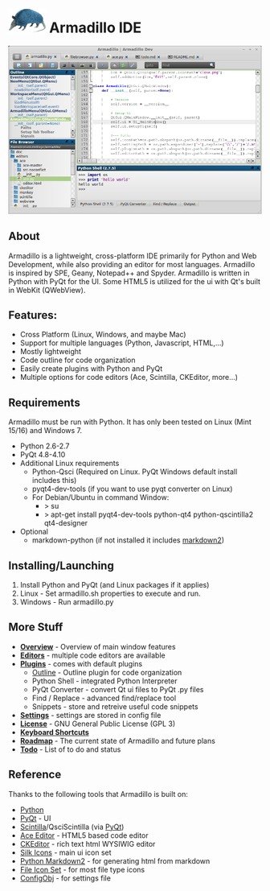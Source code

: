 # <img src="img/armadillo.png" height="48px;"> Armadillo IDE
![Alt text](extra/screenshot.png "Screenshot")

## About
Armadillo is a lightweight, cross-platform IDE primarily for Python and Web Development, while also providing an editor for most languages. Armadillo is inspired by SPE, Geany, Notepad++ and Spyder. Armadillo is written in Python with PyQt for the UI. Some HTML5 is utilized for the ui with Qt's built in WebKit (QWebView).

## Features:
- Cross Platform (Linux, Windows, and maybe Mac)
- Support for multiple languages (Python, Javascript, HTML,...)
- Mostly lightweight
- Code outline for code organization
- Easily create plugins with Python and PyQt
- Multiple options for code editors (Ace, Scintilla, CKEditor, more...)

## Requirements
Armadillo must be run with Python. It has only been tested on Linux (Mint 15/16) and Windows 7.

- Python 2.6-2.7
- PyQt 4.8-4.10
- Additional Linux requirements
    - Python-Qsci (Required on Linux.  PyQt Windows default install includes this)
    - pyqt4-dev-tools (if you want to use pyqt converter on Linux)
    - For Debian/Ubuntu in command Window:
        - \> su
        - \> apt-get install pyqt4-dev-tools python-qt4 python-qscintilla2 qt4-designer
- Optional
    - markdown-python (if not installed it includes [markdown2](https://github.com/trentm/python-markdown2))

## Installing/Launching
1. Install Python and PyQt (and Linux packages if it applies)
2. Linux - Set armadillo.sh properties to execute and run.
4. Windows - Run armadillo.py

## More Stuff
- **[Overview](doc/overview.md)** - Overview of main window features
- **[Editors](doc/editors.md)** - multiple code editors are available
- **[Plugins](doc/plugins.md)** - comes with default plugins
    - [Outline](doc/plugins_outline.md) - Outline plugin for code organization
    - Python Shell - integrated Python Interpreter
    - PyQt Converter - convert Qt ui files to PyQt .py files
    - Find / Replace - advanced find/replace tool
    - Snippets - store and retreive useful code snippets
- **[Settings](doc/settings.md)** - settings are stored in config file
- **[License](LICENSE)** - GNU General Public License (GPL 3)
- **[Keyboard Shortcuts](doc/keyboard_shortcuts.html)**
- **[Roadmap](extra/roadmap.md)** - The current state of Armadillo and future plans
- **[Todo](extra/todo.md)** - List of to do and status

## Reference
Thanks to the following tools that Armadillo is built on:

- [Python](http://python.org) 
- [PyQt](http://www.riverbankcomputing.com/software/pyqt) - UI
- [Scintilla](http://www.scintilla.org/)/QsciScintilla (via [PyQt](http://www.riverbankcomputing.com/software/pyqt))
- [Ace Editor](http://ace.c9.io/) - HTML5 based code editor
- [CKEditor](http://ckeditor.com/) - rich text html WYSIWIG editor
- [Silk Icons](http://www.famfamfam.com/lab/icons/silk/) - main ui icon set
- [Python Markdown2](https://github.com/trentm/python-markdown2) - for generating html from markdown
- [File Icon Set](https://github.com/teambox/Free-file-icons) - for most file type icons
- [ConfigObj](http://www.voidspace.org.uk/python/configobj.html) - for settings file